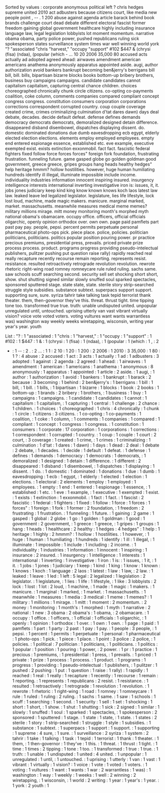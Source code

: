 Sorted by values :
corporate anonymous political left ? chris hedges supreme united 2010 act adbusters because citizens court, like media new people point , -- . 1 200 abuse against agenda article barack behind book brands challenge court dead debate different electoral fascist former freedom gaining global government healthcare highly including insurance language law, legal legislation lobbyists lot moment momentum. narrative obama obama, party police power, pushed republicans ruling sick spokesperson states surveillance system times war well winning world york "? "associated "chris "harvest," "occupy "support" #102 $447 & (chrysi (fisa) (ndaa), (popular (which - ... 10 20 2006 35,000 80 accused acts actually ad adopted agreed ahead: airwaves amendment american americans anathema anonymously apparatus appointed aside. augi, author authorization avoid bankers bankrupt becoming ben&jerry's berrigans bill bill, bill. bills, bipartisan bizarre blocks books bottom-up bribery brothers, business buy campaigns campaigns. candidate candidates cannot capitalism capitalism, capturing central chance children. choices choreographed chronically chunk circle citizens. co-opting co-payments coalition, coke column, comments companies compared compliant concept congress congress. constitution consumers corporation corporations corrections correspondent corrupted country. coup couple coverage created crime, crimes criminalizing culmination d'tat dares dawn) days deal debate, decades. decide default defeat. defense defines demands democracy democrats democrats, demoralized designed detain difference. disappeared disband disembowel, dispatches displaying dissent. do. domestic dominated donations due dumb eavesdropping ecb egypt, elderly elected election elections. elements employ employed employees. empty end entered espionage essence, established etc. eve example, executive exempted exist. exists extinction exxonmobil. fact fact. fascistic federal fighters fixed follow force forces forces" foreign fork foundation, frustrating frustration. funneling future. game gasped globe go golden goldman good government, greece greece, gripes groups hang heads healthy hedges" help heritage hmmm? hollow hostilities. however, huge human humiliating hundreds identify ill illegal, illuminate impossible include income. individuality industries information innocent inspiring insured. insurgency intelligence interests international inverting investigative iron is: issues, it, it. jobs jones judiciary keep kind king know known knows koch laos latest law law. leaked leave led legalized legislator. legislature, lies life lifestyle, lock lost loud, machine, made magic makers. manicure. marginal marked, market. massachusetts. meanwhile measures medical meme memes? military millions mirage. mitt money monitoring month's morphed myth national obama's obamacare. occupy office. officers, official officials oligarchic, openly opinion orthodox over. own own. page paid pamflets part past pay pay. people, pepsi. percent permits perpetuate personal pharmaceutical photo-ops pick. piece place. police, policies. politician politicians, politicians. politics popular position pouring power. pr practice precious premiums, presidential press, prevails. priced private prize process process. product. programs progress providing pseudo-intelectual publishers, pulitzer pushing put question raise rally) rapidly reached real really recapture recently recourse remain reporting. represents resist. resistance. resulted retroactively retrograde revolution revolution. rewrote rhetoric right-wing road romney romneycare rule ruled ruling. sachs same. saw schools scuff searching second. security sell set shocking short short, show. shut shutting signed similar slowly snuffed soul sparked spectacles, sponsored sputtered stage. state state, state. sterile story strip-searched struggle style subsidies. substance subtext. superpacs support support. supporting sure, sure. syriza tahrir take talking task tepid terrorist thank theater. them, then-governor they've this. threat. thrust tight. time tipping tone too. transformed true true. truth: unable undisputed united. unpopular unregulated until, untouched. uprising utterly van vast vibrant virtually vision? voice vote voted voters. voting vultures want wants warrantless was) washington way weekly weeks wiretapping, wisconsin, writing year year's year. youth 

List :
"? : 1
"associated : 1
"chris : 1
"harvest," : 1
"occupy : 1
"support" : 1
#102 : 1
$447 : 1
& : 1
(chrysi : 1
(fisa) : 1
(ndaa), : 1
(popular : 1
(which : 1
, : 2
- : 1
-- : 2
. : 2
... : 1
1 : 2
10 : 1
20 : 1
200 : 2
2006 : 1
2010 : 3
35,000 : 1
80 : 1
? : 4
abuse : 2
accused : 1
act : 3
acts : 1
actually : 1
ad : 1
adbusters : 3
adopted : 1
against : 2
agenda : 2
agreed : 1
ahead: : 1
airwaves : 1
amendment : 1
american : 1
americans : 1
anathema : 1
anonymous : 8
anonymously : 1
apparatus : 1
appointed : 1
article : 2
aside. : 1
augi, : 1
author : 1
authorization : 1
avoid : 1
bankers : 1
bankrupt : 1
barack : 2
because : 3
becoming : 1
behind : 2
ben&jerry's : 1
berrigans : 1
bill : 1
bill, : 1
bill. : 1
bills, : 1
bipartisan : 1
bizarre : 1
blocks : 1
book : 2
books : 1
bottom-up : 1
brands : 2
bribery : 1
brothers, : 1
business : 1
buy : 1
campaigns : 1
campaigns. : 1
candidate : 1
candidates : 1
cannot : 1
capitalism : 1
capitalism, : 1
capturing : 1
central : 1
challenge : 2
chance : 1
children. : 1
choices : 1
choreographed : 1
chris : 4
chronically : 1
chunk : 1
circle : 1
citizens : 3
citizens. : 1
co-opting : 1
co-payments : 1
coalition, : 1
coke : 1
column, : 1
comments : 1
companies : 1
compared : 1
compliant : 1
concept : 1
congress : 1
congress. : 1
constitution : 1
consumers : 1
corporate : 17
corporation : 1
corporations : 1
corrections : 1
correspondent : 1
corrupted : 1
country. : 1
coup : 1
couple : 1
court : 2
court, : 3
coverage : 1
created : 1
crime, : 1
crimes : 1
criminalizing : 1
culmination : 1
d'tat : 1
dares : 1
dawn) : 1
days : 1
dead : 2
deal : 1
debate : 2
debate, : 1
decades. : 1
decide : 1
default : 1
defeat. : 1
defense : 1
defines : 1
demands : 1
democracy : 1
democrats : 1
democrats, : 1
demoralized : 1
designed : 1
detain : 1
difference. : 1
different : 2
disappeared : 1
disband : 1
disembowel, : 1
dispatches : 1
displaying : 1
dissent. : 1
do. : 1
domestic : 1
dominated : 1
donations : 1
due : 1
dumb : 1
eavesdropping : 1
ecb : 1
egypt, : 1
elderly : 1
elected : 1
election : 1
elections. : 1
electoral : 2
elements : 1
employ : 1
employed : 1
employees. : 1
empty : 1
end : 1
entered : 1
espionage : 1
essence, : 1
established : 1
etc. : 1
eve : 1
example, : 1
executive : 1
exempted : 1
exist. : 1
exists : 1
extinction : 1
exxonmobil. : 1
fact : 1
fact. : 1
fascist : 2
fascistic : 1
federal : 1
fighters : 1
fixed : 1
follow : 1
force : 1
forces : 1
forces" : 1
foreign : 1
fork : 1
former : 2
foundation, : 1
freedom : 2
frustrating : 1
frustration. : 1
funneling : 1
future. : 1
gaining : 2
game : 1
gasped : 1
global : 2
globe : 1
go : 1
golden : 1
goldman : 1
good : 1
government : 2
government, : 1
greece : 1
greece, : 1
gripes : 1
groups : 1
hang : 1
heads : 1
healthcare : 2
healthy : 1
hedges : 4
hedges" : 1
help : 1
heritage : 1
highly : 2
hmmm? : 1
hollow : 1
hostilities. : 1
however, : 1
huge : 1
human : 1
humiliating : 1
hundreds : 1
identify : 1
ill : 1
illegal, : 1
illuminate : 1
impossible : 1
include : 1
including : 2
income. : 1
individuality : 1
industries : 1
information : 1
innocent : 1
inspiring : 1
insurance : 2
insured. : 1
insurgency : 1
intelligence : 1
interests : 1
international : 1
inverting : 1
investigative : 1
iron : 1
is: : 1
issues, : 1
it, : 1
it. : 1
jobs : 1
jones : 1
judiciary : 1
keep : 1
kind : 1
king : 1
know : 1
known : 1
knows : 1
koch : 1
language : 2
laos : 1
latest : 1
law : 1
law, : 2
law. : 1
leaked : 1
leave : 1
led : 1
left : 5
legal : 2
legalized : 1
legislation : 2
legislator. : 1
legislature, : 1
lies : 1
life : 1
lifestyle, : 1
like : 3
lobbyists : 2
lock : 1
lost : 1
lot : 2
loud, : 1
machine, : 1
made : 1
magic : 1
makers. : 1
manicure. : 1
marginal : 1
marked, : 1
market. : 1
massachusetts. : 1
meanwhile : 1
measures : 1
media : 3
medical : 1
meme : 1
memes? : 1
military : 1
millions : 1
mirage. : 1
mitt : 1
moment : 2
momentum. : 2
money : 1
monitoring : 1
month's : 1
morphed : 1
myth : 1
narrative : 2
national : 1
new : 3
obama : 2
obama's : 1
obama, : 2
obamacare. : 1
occupy : 1
office. : 1
officers, : 1
official : 1
officials : 1
oligarchic, : 1
openly : 1
opinion : 1
orthodox : 1
over. : 1
own : 1
own. : 1
page : 1
paid : 1
pamflets : 1
part : 1
party : 2
past : 1
pay : 1
pay. : 1
people : 3
people, : 1
pepsi. : 1
percent : 1
permits : 1
perpetuate : 1
personal : 1
pharmaceutical : 1
photo-ops : 1
pick. : 1
piece : 1
place. : 1
point : 3
police : 2
police, : 1
policies. : 1
political : 7
politician : 1
politicians, : 1
politicians. : 1
politics : 1
popular : 1
position : 1
pouring : 1
power, : 2
power. : 1
pr : 1
practice : 1
precious : 1
premiums, : 1
presidential : 1
press, : 1
prevails. : 1
priced : 1
private : 1
prize : 1
process : 1
process. : 1
product. : 1
programs : 1
progress : 1
providing : 1
pseudo-intelectual : 1
publishers, : 1
pulitzer : 1
pushed : 2
pushing : 1
put : 1
question : 1
raise : 1
rally) : 1
rapidly : 1
reached : 1
real : 1
really : 1
recapture : 1
recently : 1
recourse : 1
remain : 1
reporting. : 1
represents : 1
republicans : 2
resist. : 1
resistance. : 1
resulted : 1
retroactively : 1
retrograde : 1
revolution : 1
revolution. : 1
rewrote : 1
rhetoric : 1
right-wing : 1
road : 1
romney : 1
romneycare : 1
rule : 1
ruled : 1
ruling : 2
ruling. : 1
sachs : 1
same. : 1
saw : 1
schools : 1
scuff : 1
searching : 1
second. : 1
security : 1
sell : 1
set : 1
shocking : 1
short : 1
short, : 1
show. : 1
shut : 1
shutting : 1
sick : 2
signed : 1
similar : 1
slowly : 1
snuffed : 1
soul : 1
sparked : 1
spectacles, : 1
spokesperson : 2
sponsored : 1
sputtered : 1
stage. : 1
state : 1
state, : 1
state. : 1
states : 2
sterile : 1
story : 1
strip-searched : 1
struggle : 1
style : 1
subsidies. : 1
substance : 1
subtext. : 1
superpacs : 1
support : 1
support. : 1
supporting : 1
supreme : 4
sure, : 1
sure. : 1
surveillance : 2
syriza : 1
system : 2
tahrir : 1
take : 1
talking : 1
task : 1
tepid : 1
terrorist : 1
thank : 1
theater. : 1
them, : 1
then-governor : 1
they've : 1
this. : 1
threat. : 1
thrust : 1
tight. : 1
time : 1
times : 2
tipping : 1
tone : 1
too. : 1
transformed : 1
true : 1
true. : 1
truth: : 1
unable : 1
undisputed : 1
united : 4
united. : 1
unpopular : 1
unregulated : 1
until, : 1
untouched. : 1
uprising : 1
utterly : 1
van : 1
vast : 1
vibrant : 1
virtually : 1
vision? : 1
voice : 1
vote : 1
voted : 1
voters. : 1
voting : 1
vultures : 1
want : 1
wants : 1
war : 2
warrantless : 1
was) : 1
washington : 1
way : 1
weekly : 1
weeks : 1
well : 2
winning : 2
wiretapping, : 1
wisconsin, : 1
world : 2
writing : 1
year : 1
year's : 1
year. : 1
york : 2
youth : 1
